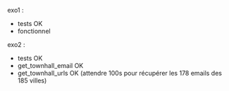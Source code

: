 exo1 : 
- tests OK
- fonctionnel

exo2 :
- tests OK
- get_townhall_email OK
- get_townhall_urls OK (attendre 100s pour récupérer les 178 emails des 185 villes)

